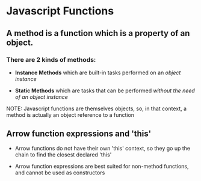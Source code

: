 # Javascript Functions

## A method is a function which is a property of an object.

### There are 2 kinds of methods:

- **Instance Methods** which are built-in tasks performed on an *object instance*

- **Static Methods** which are tasks that can be performed *without the need of an object instance*

NOTE: Javascript functions are themselves objects, so, in that context, a method is actually an object reference to a function



## Arrow function expressions and 'this'

- Arrow functions do not have their own 'this' context, so they go up the chain to find the closest declared 'this'

- Arrow function expressions are best suited for non-method functions, and cannot be used as constructors
